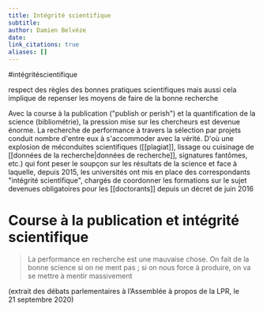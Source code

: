 ```yaml
---
title: Intégrité scientifique
subtitle:
author: Damien Belvèze
date: 
link_citations: true
aliases: []
---
```

#intégritéscientifique 

respect des règles des bonnes pratiques scientifiques mais aussi cela implique de repenser les moyens de faire de la bonne recherche

Avec la course à la publication ("publish or perish") et la quantification de la science (bibliométrie), la pression mise sur les chercheurs est devenue énorme. La recherche de performance à travers la sélection par projets conduit nombre d'entre eux à s'accommoder avec la vérité. D'où une explosion de méconduites scientifiques ([[plagiat]], lissage ou cuisinage de [[données de la recherche|données de recherche]], signatures fantômes, etc.) qui font peser le soupçon sur les résultats de la science et face à laquelle, depuis 2015, les universités ont mis en place des correspondants "intégrité scientifique", chargés de coordonner les formations sur le sujet devenues obligatoires pour les [[doctorants]] depuis un décret de juin 2016

# Course à la publication et intégrité scientifique

> La performance en recherche est une mauvaise chose. On fait de la bonne science si on ne ment pas ; si on nous force à produire, on va se mettre à mentir massivement

(extrait des débats parlementaires à l’Assemblée à propos de la LPR, le 21 septembre 2020)